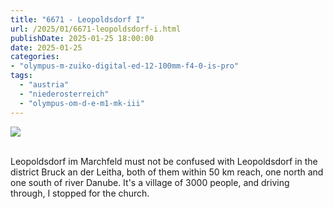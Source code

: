 ```yaml
---
title: "6671 - Leopoldsdorf I"
url: /2025/01/6671-leopoldsdorf-i.html
publishDate: 2025-01-25 18:00:00
date: 2025-01-25
categories:
- "olympus-m-zuiko-digital-ed-12-100mm-f4-0-is-pro"
tags:
  - "austria"
  - "niederosterreich"
  - "olympus-om-d-e-m1-mk-iii"
---
```

<div class="container">
<div class="center"><a target="_blank" href="https://d25zfm9zpd7gm5.cloudfront.net/1200x1200/2020/20200913_134151_lr.jpg"><img class="webfeedsFeaturedVisual" src="https://d25zfm9zpd7gm5.cloudfront.net/0600x0600/2020/20200913_134151_lr.jpg" /></a></div>
</div>
<br />

Leopoldsdorf im Marchfeld must not be confused with
Leopoldsdorf in the district Bruck an der Leitha, both of
them within 50 km reach, one north and one south of river
Danube. It's a village of 3000 people, and driving through,
I stopped for the church.
